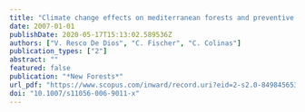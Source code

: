 ```yaml
---
title: "Climate change effects on mediterranean forests and preventive measures"
date: 2007-01-01
publishDate: 2020-05-17T15:13:02.589536Z
authors: ["V. Resco De Dios", "C. Fischer", "C. Colinas"]
publication_types: ["2"]
abstract: ""
featured: false
publication: "*New Forests*"
url_pdf: "https://www.scopus.com/inward/record.uri?eid=2-s2.0-84984565327&doi=10.1007%2fs11056-006-9011-x&partnerID=40&md5=268345f8c5e15d7639a69982b928346c"
doi: "10.1007/s11056-006-9011-x"
---
```


